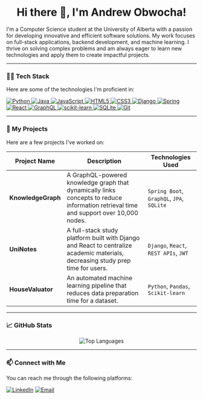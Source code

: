 <h1 align="center">Hi there 👋, I'm Andrew Obwocha!</h1>

I'm a Computer Science student at the University of Alberta with a passion for developing innovative and efficient software solutions. My work focuses on full-stack applications, backend development, and machine learning. I thrive on solving complex problems and am always eager to learn new technologies and apply them to create impactful projects.

---

### 👨‍💻 Tech Stack

Here are some of the technologies I'm proficient in:

<p align="left">
    <a href="https://www.python.org" target="_blank"> <img src="https://img.shields.io/badge/Python-3776AB?style=for-the-badge&logo=python&logoColor=white" alt="Python"/> </a>
    <a href="https://www.java.com" target="_blank"> <img src="https://img.shields.io/badge/Java-ED8B00?style=for-the-badge&logo=java&logoColor=white" alt="Java"/> </a>
    <a href="https://developer.mozilla.org/en-US/docs/Web/JavaScript" target="_blank"> <img src="https://img.shields.io/badge/JavaScript-F7DF1E?style=for-the-badge&logo=javascript&logoColor=black" alt="JavaScript"/> </a>
    <a href="https://www.w3.org/html/" target="_blank"> <img src="https://img.shields.io/badge/HTML5-E34F26?style=for-the-badge&logo=html5&logoColor=white" alt="HTML5"/> </a>
    <a href="https://www.w3schools.com/css/" target="_blank"> <img src="https://img.shields.io/badge/CSS3-1572B6?style=for-the-badge&logo=css3&logoColor=white" alt="CSS3"/> </a>
    <a href="https://www.djangoproject.com/" target="_blank"> <img src="https://img.shields.io/badge/Django-092E20?style=for-the-badge&logo=django&logoColor=white" alt="Django"/> </a>
    <a href="https://spring.io/" target="_blank"> <img src="https://img.shields.io/badge/Spring-6DB33F?style=for-the-badge&logo=spring&logoColor=white" alt="Spring"/> </a>
    <a href="https://reactjs.org/" target="_blank"> <img src="https://img.shields.io/badge/React-20232A?style=for-the-badge&logo=react&logoColor=61DAFB" alt="React"/> </a>
     <a href="https://graphql.org/" target="_blank"> <img src="https://img.shields.io/badge/GraphQL-E10098?style=for-the-badge&logo=graphql&logoColor=white" alt="GraphQL"/> </a>
    <a href="https://scikit-learn.org/" target="_blank"> <img src="https://img.shields.io/badge/scikit--learn-%23F7931E.svg?style=for-the-badge&logo=scikit-learn&logoColor=white" alt="scikit-learn"/> </a>
    <a href="https://www.sqlite.org/" target="_blank"> <img src="https://img.shields.io/badge/SQLite-003B57?style=for-the-badge&logo=sqlite&logoColor=white" alt="SQLite"/> </a>
    <a href="https://git-scm.com/" target="_blank"> <img src="https://img.shields.io/badge/Git-F05032?style=for-the-badge&logo=git&logoColor=white" alt="Git"/> </a>
</p>

---

### 🚀 My Projects

Here are a few projects I've worked on:

| Project Name | Description | Technologies Used |
|---|---|---|
| **KnowledgeGraph** | A GraphQL-powered knowledge graph that dynamically links concepts to reduce information retrieval time and support over 10,000 nodes. | `Spring Boot`, `GraphQL`, `JPA`, `SQLite` |
| **UniNotes** | A full-stack study platform built with Django and React to centralize academic materials, decreasing study prep time for users. | `Django`, `React`, `REST APIs`, `JWT` |
| **HouseValuator** | An automated machine learning pipeline that reduces data preparation time for a dataset. | `Python`, `Pandas`, `Scikit-learn` |

---

### 📈 GitHub Stats

<p align="center">
  <img align="center" src="https://github-readme-stats.vercel.app/api/top-langs?username=AndrewObwocha&layout=compact&locale=en&theme=dark" alt="Top Languages" />
</p>

---

### 📫 Connect with Me

You can reach me through the following platforms:

<p align="left">
<a href="https://linkedin.com/in/andrewobwocha" target="_blank"><img src="https://img.shields.io/badge/-LinkedIn-%230077B5?style=for-the-badge&logo=linkedin&logoColor=white" alt="LinkedIn"/></a>
<a href="mailto:aobwocha@ualberta.ca"><img src="https://img.shields.io/badge/Email-D14836?style=for-the-badge&logo=gmail&logoColor=white" alt="Email"/></a>
</p>
